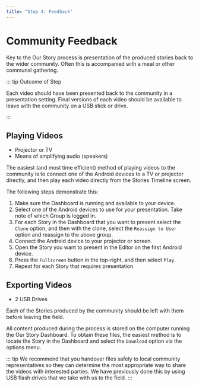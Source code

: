 ```yaml
---
title: "Step 4: Feedback"
---
```


<ReadTime />

<Steps :step="4"/>

# Community Feedback

<Leader>

Key to the Our Story process is presentation of the produced stories back to the wider community. Often this is accompanied with a meal or other communal gathering.

</Leader>

::: tip Outcome of Step

Each video should have been presented back to the community in a presentation setting. Final versions of each video should be available to leave with the community on a USB stick or drive.

:::

## Playing Videos

<Materials>

- Projector or TV
- Means of amplifying audio (speakers)

</Materials>

The easiest (and most time efficient) method of playing videos to the community is to connect one of the Android devices to a TV or projector directly, and then play each video directly from the Stories Timeline screen.

<AdminRole title="Present Videos">

The following steps demonstrate this:

1. Make sure the Dashboard is running and available to your device.
1. Select one of the Android devices to use for your presentation. Take note of which Group is logged in.
1. For each Story in the Dashboard that you want to present select the `Clone` option, and then with the clone, select the `Reassign to User` option and reassign to the above group.
1. Connect the Android device to your projector or screen.
1. Open the Story you want to present in the Editor on the first Android device.
1. Press the `Fullscreen` button in the top-right, and then select `Play`.
1. Repeat for each Story that requires presentation.

</AdminRole>

## Exporting Videos

<Materials>

- 2 USB Drives

</Materials>

Each of the Stories produced by the community should be left with them before leaving the field.

All content produced during the process is stored on the computer running the Our Story Dashboard. To obtain these files, the easiest method is to locate the Story in the Dashboard and select the `Download` option via the options menu.

::: tip
We recommend that you handover files safely to local community representatives so they can determine the most appropriate way to share the videos with interested parties. We have previously done this by using USB flash drives that we take with us to the field. 
:::